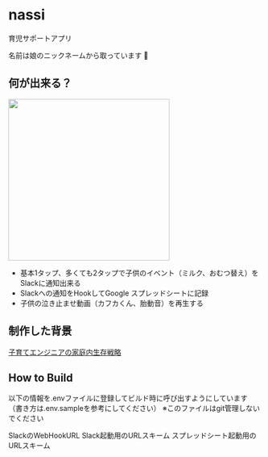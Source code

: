 # nassi

育児サポートアプリ

名前は娘のニックネームから取っています :baby:

## 何が出来る？

<img src="https://github.com/tamadon/nassi/blob/media/media/home_screenshot.png" width="320">

* 基本1タップ、多くても2タップで子供のイベント（ミルク、おむつ替え）をSlackに通知出来る
* Slackへの通知をHookしてGoogle スプレッドシートに記録
* 子供の泣き止ませ動画（カフカくん、胎動音）を再生する

## 制作した背景

[子育てエンジニアの家庭内生存戦略](https://speakerdeck.com/tamadon/zi-yu-teenziniafalsejia-ting-nei-sheng-cun-zhan-lue)

## How to Build
以下の情報を.envファイルに登録してビルド時に呼び出すようにしています
（書き方は.env.sampleを参考にしてください）
※このファイルはgit管理しないでください

SlackのWebHookURL
Slack起動用のURLスキーム
スプレッドシート起動用のURLスキーム
